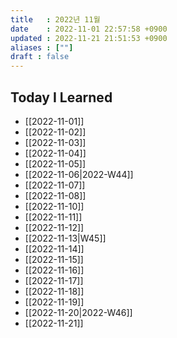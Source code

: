 ```yaml
---
title   : 2022년 11월 
date    : 2022-11-01 22:57:58 +0900
updated : 2022-11-21 21:51:53 +0900
aliases : [""]
draft : false
---
```


## Today I Learned
- [[2022-11-01]]
- [[2022-11-02]]
- [[2022-11-03]]
- [[2022-11-04]]
- [[2022-11-05]]
- [[2022-11-06|2022-W44]]
- [[2022-11-07]]
- [[2022-11-08]]
- [[2022-11-10]]
- [[2022-11-11]]
- [[2022-11-12]]
- [[2022-11-13|W45]]
- [[2022-11-14]]
- [[2022-11-15]]
- [[2022-11-16]]
- [[2022-11-17]]
- [[2022-11-18]]
- [[2022-11-19]]
- [[2022-11-20|2022-W46]]
- [[2022-11-21]]
